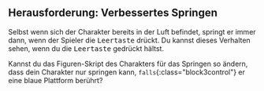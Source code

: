 ## Herausforderung: Verbessertes Springen

Selbst wenn sich der Charakter bereits in der Luft befindet, springt er immer dann, wenn der Spieler die <kbd>Leertaste</kbd> drückt. Du kannst dieses Verhalten sehen, wenn du die <kbd>Leertaste</kbd> gedrückt hältst.

Kannst du das Figuren-Skript des Charakters für das Springen so ändern, dass dein Charakter nur springen kann, `falls`{:class="block3control"} er eine blaue Plattform berührt?